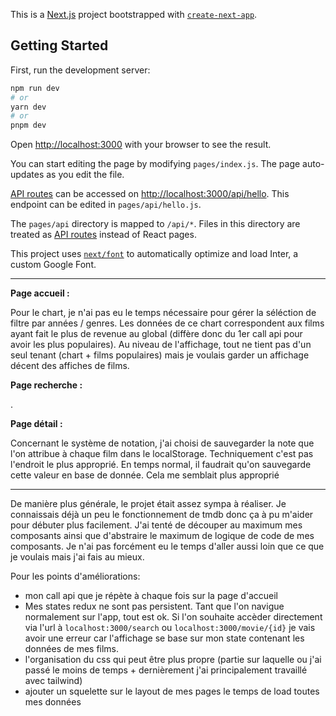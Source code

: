 This is a [Next.js](https://nextjs.org/) project bootstrapped with [`create-next-app`](https://github.com/vercel/next.js/tree/canary/packages/create-next-app).

## Getting Started

First, run the development server:

```bash
npm run dev
# or
yarn dev
# or
pnpm dev
```

Open [http://localhost:3000](http://localhost:3000) with your browser to see the result.

You can start editing the page by modifying `pages/index.js`. The page auto-updates as you edit the file.

[API routes](https://nextjs.org/docs/api-routes/introduction) can be accessed on [http://localhost:3000/api/hello](http://localhost:3000/api/hello). This endpoint can be edited in `pages/api/hello.js`.

The `pages/api` directory is mapped to `/api/*`. Files in this directory are treated as [API routes](https://nextjs.org/docs/api-routes/introduction) instead of React pages.

This project uses [`next/font`](https://nextjs.org/docs/basic-features/font-optimization) to automatically optimize and load Inter, a custom Google Font.

---

**Page accueil :**

Pour le chart, je n'ai pas eu le temps nécessaire pour gérer la séléction de filtre par années / genres. Les données de ce chart correspondent aux films ayant fait le plus de revenue au global (diffère donc du 1er call api pour avoir les plus populaires). Au niveau de l'affichage, tout ne tient pas d'un seul tenant (chart + films populaires) mais je voulais garder un affichage décent des affiches de films.

**Page recherche :**

.

**Page détail :**

Concernant le système de notation, j'ai choisi de sauvegarder la note que l'on attribue à chaque film dans le localStorage. Techniquement c'est pas l'endroit le plus approprié. En temps normal, il faudrait qu'on sauvegarde cette valeur en base de donnée. Cela me semblait plus approprié

---

De manière plus générale, le projet était assez sympa à réaliser. Je connaissais déjà un peu le fonctionnement de tmdb donc ça à pu m'aider pour débuter plus facilement. J'ai tenté de découper au maximum mes composants ainsi que d'abstraire le maximum de logique de code de mes composants. Je n'ai pas forcément eu le temps d'aller aussi loin que ce que je voulais mais j'ai fais au mieux.

Pour les points d'améliorations:

- mon call api que je répète à chaque fois sur la page d'accueil
- Mes states redux ne sont pas persistent. Tant que l'on navigue normalement sur l'app, tout est ok. Si l'on souhaite accèder directement via l'url à `localhost:3000/search` ou `localhost:3000/movie/{id}` je vais avoir une erreur car l'affichage se base sur mon state contenant les données de mes films.
- l'organisation du css qui peut être plus propre (partie sur laquelle ou j'ai passé le moins de temps + dernièrement j'ai principalement travaillé avec tailwind)
- ajouter un squelette sur le layout de mes pages le temps de load toutes mes données
